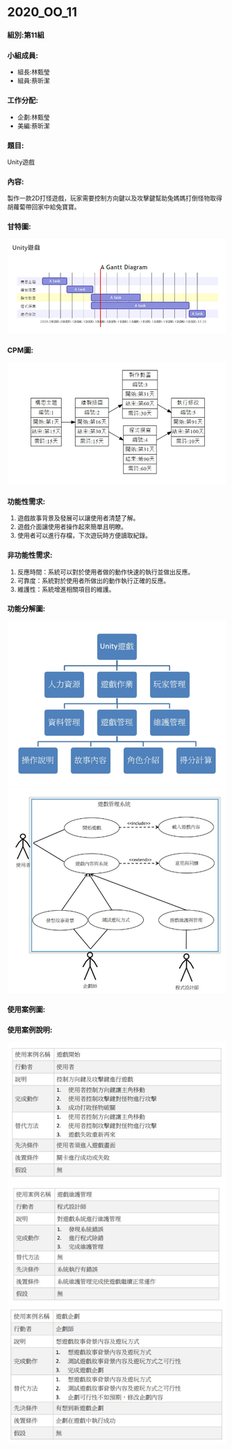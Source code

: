 # 2020_OO_11
### 組別:第11組
### 小組成員:
- 組長:林甄瑩
- 組員:蔡昕潔
### 工作分配:
- 企劃:林甄瑩
- 美編:蔡昕潔
### 題目:
Unity遊戲
### 內容:
製作一款2D打怪遊戲，玩家需要控制方向鍵以及攻擊鍵幫助兔媽媽打倒怪物取得胡蘿蔔帶回家中給兔寶寶。
### 甘特圖:
![gantt](Gantt.jpg "Gantt")
### CPM圖:
![CPM](CPM.jpg "CPM")
### 功能性需求:
1. 遊戲故事背景及發展可以讓使用者清楚了解。
2. 遊戲介面讓使用者操作起來簡單且明瞭。
3. 使用者可以進行存檔，下次遊玩時方便讀取紀錄。
### 非功能性需求:
1. 反應時間：系統可以對於使用者做的動作快速的執行並做出反應。
2. 可靠度：系統對於使用者所做出的動作執行正確的反應。
3. 維護性：系統增進相關項目的維護。
### 功能分解圖:
![FDD](FDD.jpg "FDD")
![](使用案例圖.jpg "使用案例圖")
### 使用案例圖:
### 
### 使用案例說明:
![](使用案例說明1.jpg "使用案例說明")
![](使用案例說明2.jpg "使用案例說明")
![](使用案例說明3.jpg "使用案例說明")

